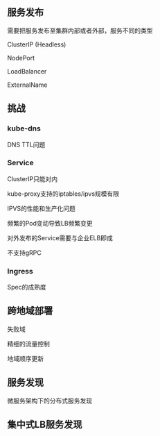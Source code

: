 ## 服务发布

需要把服务发布至集群内部或者外部，服务不同的类型

ClusterIP (Headless)

NodePort

LoadBalancer

ExternalName



## 挑战

### kube-dns 

DNS TTL问题

### Service

ClusterIP只能对内

kube-proxy支持的iptables/ipvs规模有限

IPVS的性能和生产化问题

频繁的Pod变动导致LB频繁变更

对外发布的Service需要与企业ELB即成

不支持gRPC

### Ingress

Spec的成熟度



## 跨地域部署

失败域

精细的流量控制

地域顺序更新



## 服务发现

微服务架构下的分布式服务发现



## 集中式LB服务发现

